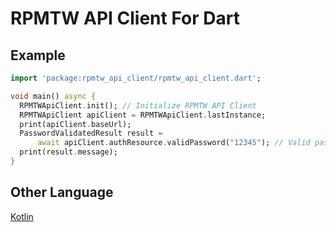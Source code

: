 # RPMTW API Client For Dart

## Example
```dart
import 'package:rpmtw_api_client/rpmtw_api_client.dart';

void main() async {
  RPMTWApiClient.init(); // Initialize RPMTW API Client
  RPMTWApiClient apiClient = RPMTWApiClient.lastInstance;
  print(apiClient.baseUrl);
  PasswordValidatedResult result =
      await apiClient.authResource.validPassword("12345"); // Valid password
  print(result.message);
}
```

## Other Language
[Kotlin](https://github.com/RPMTW/RPMTW-API-Client-Kotlin)